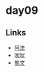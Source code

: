 # day09

## Links

- [阿法](https://rabbittee.github.io/JavaScript30/day09/alpha/)
- [吠吠](https://rabbittee.github.io/JavaScript30/day09/haha/)
- [凱文](https://rabbittee.github.io/JavaScript30/day09/kevin/)
